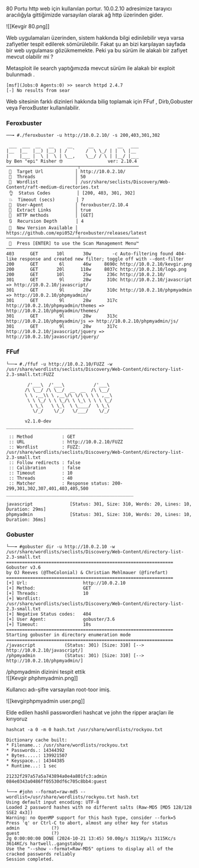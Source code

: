 80 Portu http web için  kullanılan portur. 10.0.2.10 adresimize tarayıcı aracılığyla gittiğimizde varsayılan olarak ağ http üzerinden gider. 

![[Kevgir 80.png]]


Web uygulamaları üzerinden, sistem hakkında bilgi edinilebilir veya varsa zafiyetler tespit edilerek sömürülebilir. Fakat şu an bizi karşılayan sayfada bir web uygulaması gözükmemekte. 
Peki ya bu sürüm ile alakalı bir zafiyet mevcut olabilir mi ? 

Metasploit ile search yaptığımızda mevcut sürüm ile alakalı bir exploit bulunmadı . 

```
[msf](Jobs:0 Agents:0) >> search httpd 2.4.7
[-] No results from sear
```

Web sitesinin farklı dizinleri hakkında bilig toplamak için FFuf , Dirb,Gobuster veya FeroxBuster kullanılabilir. 


### Feroxbuster 

```
──╼ #./feroxbuster -u http://10.0.2.10/ -s 200,403,301,302
                                                                                                                                                                                              
 ___  ___  __   __     __      __         __   ___
|__  |__  |__) |__) | /  `    /  \ \_/ | |  \ |__
|    |___ |  \ |  \ | \__,    \__/ / \ | |__/ |___
by Ben "epi" Risher 🤓                 ver: 2.10.4
───────────────────────────┬──────────────────────
 🎯  Target Url            │ http://10.0.2.10/
 🚀  Threads               │ 50
 📖  Wordlist              │ /usr/share/seclists/Discovery/Web-Content/raft-medium-directories.txt
 👌  Status Codes          │ [200, 403, 301, 302]
 💥  Timeout (secs)        │ 7
 🦡  User-Agent            │ feroxbuster/2.10.4
 🔎  Extract Links         │ true
 🏁  HTTP methods          │ [GET]
 🔃  Recursion Depth       │ 4
 🎉  New Version Available │ https://github.com/epi052/feroxbuster/releases/latest
───────────────────────────┴──────────────────────
 🏁  Press [ENTER] to use the Scan Management Menu™
──────────────────────────────────────────────────
403      GET       10l       30w        -c Auto-filtering found 404-like response and created new filter; toggle off with --dont-filter
200      GET        6l       46w     8690c http://10.0.2.10/kevgir.png
200      GET       20l      118w     8037c http://10.0.2.10/logo.png
200      GET       10l       25w      236c http://10.0.2.10/
301      GET        9l       28w      310c http://10.0.2.10/javascript => http://10.0.2.10/javascript/
301      GET        9l       28w      310c http://10.0.2.10/phpmyadmin => http://10.0.2.10/phpmyadmin/
301      GET        9l       28w      317c http://10.0.2.10/phpmyadmin/themes => http://10.0.2.10/phpmyadmin/themes/
301      GET        9l       28w      313c http://10.0.2.10/phpmyadmin/js => http://10.0.2.10/phpmyadmin/js/
301      GET        9l       28w      317c http://10.0.2.10/javascript/jquery => http://10.0.2.10/javascript/jquery/

```


### FFuf

```
└──╼ #./ffuf -u http://10.0.2.10/FUZZ -w /usr/share/wordlists/seclists/Discovery/Web-Content/directory-list-2.3-small.txt:FUZZ

        /'___\  /'___\           /'___\       
       /\ \__/ /\ \__/  __  __  /\ \__/       
       \ \ ,__\\ \ ,__\/\ \/\ \ \ \ ,__\      
        \ \ \_/ \ \ \_/\ \ \_\ \ \ \ \_/      
         \ \_\   \ \_\  \ \____/  \ \_\       
          \/_/    \/_/   \/___/    \/_/       

       v2.1.0-dev
________________________________________________

 :: Method           : GET
 :: URL              : http://10.0.2.10/FUZZ
 :: Wordlist         : FUZZ: /usr/share/wordlists/seclists/Discovery/Web-Content/directory-list-2.3-small.txt
 :: Follow redirects : false
 :: Calibration      : false
 :: Timeout          : 10
 :: Threads          : 40
 :: Matcher          : Response status: 200-299,301,302,307,401,403,405,500
________________________________________________

javascript              [Status: 301, Size: 310, Words: 20, Lines: 10, Duration: 29ms]
phpmyadmin              [Status: 301, Size: 310, Words: 20, Lines: 10, Duration: 36ms]

```


### Gobuster 

```
└──╼ #gobuster dir -u http://10.0.2.10 -w /usr/share/wordlists/seclists/Discovery/Web-Content/directory-list-2.3-small.txt
===============================================================
Gobuster v3.6
by OJ Reeves (@TheColonial) & Christian Mehlmauer (@firefart)
===============================================================
[+] Url:                     http://10.0.2.10
[+] Method:                  GET
[+] Threads:                 10
[+] Wordlist:                /usr/share/wordlists/seclists/Discovery/Web-Content/directory-list-2.3-small.txt
[+] Negative Status codes:   404
[+] User Agent:              gobuster/3.6
[+] Timeout:                 10s
===============================================================
Starting gobuster in directory enumeration mode
===============================================================
/javascript           (Status: 301) [Size: 310] [--> http://10.0.2.10/javascript/]
/phpmyadmin           (Status: 301) [Size: 310] [--> http://10.0.2.10/phpmyadmin/]
```



/phpmyadmin dizinini tespit ettik  
![[Kevgir phphmyadmin.png]]


Kullanıcı adı-şifre varsayılan root-toor imiş. 

![[kevgirphpmyadmin user.png]]

Elde edilen hashli passwordleri hashcat ve john the ripper araçları ile kırıyoruz 

```
hashcat -a 0 -m 0 hash.txt /usr/share/wordlists/rockyou.txt
```

```
Dictionary cache built:
* Filename..: /usr/share/wordlists/rockyou.txt
* Passwords.: 14344392
* Bytes.....: 139921507
* Keyspace..: 14344385
* Runtime...: 1 sec

21232f297a57a5a743894a0e4a801fc3:admin                    
084e0343a0486ff05530df6c705c8bb4:guest 
```

```
└──╼ #john --format=raw-md5 --wordlist=/usr/share/wordlists/rockyou.txt hash.txt  
Using default input encoding: UTF-8
Loaded 2 password hashes with no different salts (Raw-MD5 [MD5 128/128 SSE2 4x3])
Warning: no OpenMP support for this hash type, consider --fork=5
Press 'q' or Ctrl-C to abort, almost any other key for status
admin            (?)     
guest            (?)     
2g 0:00:00:00 DONE (2024-10-21 13:45) 50.00g/s 3115Kp/s 3115Kc/s 3614KC/s hartwell..gangstaboy
Use the "--show --format=Raw-MD5" options to display all of the cracked passwords reliably
Session completed.
```